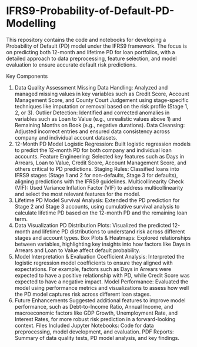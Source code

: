 # IFRS9-Probability-of-Default-PD-Modelling

This repository contains the code and notebooks for developing a Probability of Default (PD) model under the IFRS9 framework. The focus is on predicting both 12-month and lifetime PD for loan portfolios, with a detailed approach to data preprocessing, feature selection, and model evaluation to ensure accurate default risk predictions.

Key Components
1. Data Quality Assessment
Missing Data Handling: Analyzed and managed missing values in key variables such as Credit Score, Account Management Score, and County Court Judgement using stage-specific techniques like imputation or removal based on the risk profile (Stage 1, 2, or 3).
Outlier Detection: Identified and corrected anomalies in variables such as Loan to Value (e.g., unrealistic values above 1) and Remaining Months on Book (e.g., negative durations).
Data Cleansing: Adjusted incorrect entries and ensured data consistency across company and individual account datasets.
2. 12-Month PD Model
Logistic Regression: Built logistic regression models to predict the 12-month PD for both company and individual loan accounts.
Feature Engineering: Selected key features such as Days in Arrears, Loan to Value, Credit Score, Account Management Score, and others critical to PD predictions.
Staging Rules: Classified loans into IFRS9 stages (Stage 1 and 2 for non-defaults, Stage 3 for defaults), aligning predictions with the IFRS9 guidelines.
Multicollinearity Check (VIF): Used Variance Inflation Factor (VIF) to address multicollinearity and select the most relevant features for the model.
3. Lifetime PD Model
Survival Analysis: Extended the PD prediction for Stage 2 and Stage 3 accounts, using cumulative survival analysis to calculate lifetime PD based on the 12-month PD and the remaining loan term.
4. Data Visualization
PD Distribution Plots: Visualized the predicted 12-month and lifetime PD distributions to understand risk across different stages and account types.
Box Plots & Heatmaps: Explored relationships between variables, highlighting key insights into how factors like Days in Arrears and Loan to Value affect default probability.
5. Model Interpretation & Evaluation
Coefficient Analysis: Interpreted the logistic regression model coefficients to ensure they aligned with expectations. For example, factors such as Days in Arrears were expected to have a positive relationship with PD, while Credit Score was expected to have a negative impact.
Model Performance: Evaluated the model using performance metrics and visualizations to assess how well the PD model captures risk across different loan stages.
6. Future Enhancements
Suggested additional features to improve model performance, such as Debt-to-Income Ratio, Annual Income, and macroeconomic factors like GDP Growth, Unemployment Rate, and Interest Rates, for more robust risk prediction in a forward-looking context.
Files Included
Jupyter Notebooks: Code for data preprocessing, model development, and evaluation.
PDF Reports: Summary of data quality tests, PD model analysis, and key findings.
